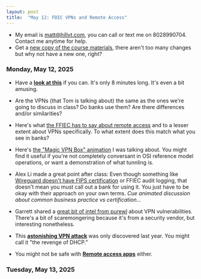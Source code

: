 ```yaml
---
layout: post
title:  "May 12: FDIC VPNs and Remote Access"
---
```


- My email is matt@hillvt.com, you can call or text me on 8028990704. Contact me anytime for help.
- Get a [new copy of the course materials](http://class.hillvt.com/assets/FDIC-VPNRA-20250418.pptx), there aren't too many changes but why not have a new one, right?

### Monday, May 12, 2025
- Have a [**look at this**](https://www.youtube.com/watch?v=WVDQEoe6ZWY) if you can. It's only 8 minutes long. It's even a bit amusing.
  
- Are the VPNs (that Tom is talking about) the same as the ones we're going to discuss in class? Do banks use them? Are there differences and/or similarities?
  
- Here's what [the FFIEC has to say about remote access](https://ithandbook.ffiec.gov/it-booklets/information-security/ii-information-security-program-management/iic-risk-mitigation/iic15-logical-security/iic15-c-remote-access/) and to a lesser extent about VPNs specifically. To what extent does this match what you see in banks?

- Here's [the "Magic VPN Box" animation](https://boingit.com/fdic/fdic-vpn/MagicVPNs.mp4) I was talking about. You might find it useful if you're not completely conversant in OSI reference model operations, or want a demonstration of what tunnling is.

- Alex Li made a great point after class: Even though something like [Wireguard doesn't have FIPS certification](https://csrc.nist.gov/projects/cryptographic-module-validation-program/validated-modules/search) or FFIEC audit logging, that doesn't mean you must call out a bank for using it. You just have to be okay with their approach on your own terms. <em>Cue animated discussion about common business practice vs certification...</em>

- Garrett shared a [great bit of intel from purewl](https://www.purewl.com/vpn-vulnerabilities-you-should-know-about/) about VPN vulnerabilities. There's a bit of scaremongering because it's from a security vendor, but interesting nonetheless.

- This [**astonishing VPN attack**](https://arstechnica.com/security/2024/05/novel-attack-against-virtually-all-vpn-apps-neuters-their-entire-purpose/) was only discovered last year. You might call it "the revenge of DHCP."

- You might not be safe with [**Remote access apps**](https://www.theregister.com/2024/06/28/teamviewer_network_breach/?td=keepreading) either.
  
### Tuesday, May 13, 2025
